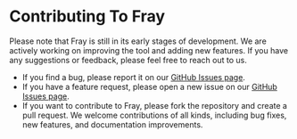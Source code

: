 # Contributing To Fray


Please note that Fray is still in its early stages of development. We are actively working on improving the tool and adding new features. If you have any suggestions or feedback, please feel free to reach out to us.

- If you find a bug, please report it on our [GitHub Issues page](https://github.com/anon/fray/issues).
- If you have a feature request, please open a new issue on our [GitHub Issues page](https://github.com/anon/fray/issues).
- If you want to contribute to Fray, please fork the repository and create a pull request. We welcome contributions of all kinds, including bug fixes, new features, and documentation improvements.